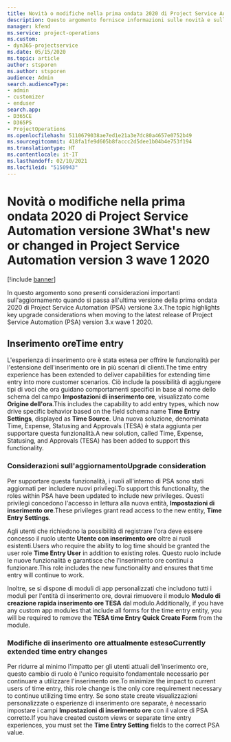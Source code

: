```yaml
---
title: Novità o modifiche nella prima ondata 2020 di Project Service Automation versione 3.x
description: Questo argomento fornisce informazioni sulle novità e sulle modifiche nella prima ondata 2020 di Project Service Automation versione 3.
manager: kfend
ms.service: project-operations
ms.custom:
- dyn365-projectservice
ms.date: 05/15/2020
ms.topic: article
author: stsporen
ms.author: stsporen
audience: Admin
search.audienceType:
- admin
- customizer
- enduser
search.app:
- D365CE
- D365PS
- ProjectOperations
ms.openlocfilehash: 5110679038ae7ed1e21a3e7dc80a4657e0752b49
ms.sourcegitcommit: 418fa1fe9d605b8faccc2d5dee1b04b4e753f194
ms.translationtype: HT
ms.contentlocale: it-IT
ms.lasthandoff: 02/10/2021
ms.locfileid: "5150943"
---
```

# <a name="whats-new-or-changed-in-project-service-automation-version-3-wave-1-2020"></a><span data-ttu-id="8dcba-103">Novità o modifiche nella prima ondata 2020 di Project Service Automation versione 3</span><span class="sxs-lookup"><span data-stu-id="8dcba-103">What's new or changed in Project Service Automation version 3 wave 1 2020</span></span>

[!include [banner](../includes/psa-now-project-operations.md)]

<span data-ttu-id="8dcba-104">In questo argomento sono presenti considerazioni importanti sull'aggiornamento quando si passa all'ultima versione della prima ondata 2020 di Project Service Automation (PSA) versione 3.x.</span><span class="sxs-lookup"><span data-stu-id="8dcba-104">The topic highlights key upgrade considerations when moving to the latest release of Project Service Automation (PSA) version 3.x wave 1 2020.</span></span>

## <a name="time-entry"></a><span data-ttu-id="8dcba-105">Inserimento ore</span><span class="sxs-lookup"><span data-stu-id="8dcba-105">Time entry</span></span>
<span data-ttu-id="8dcba-106">L'esperienza di inserimento ore è stata estesa per offrire le funzionalità per l'estensione dell'inserimento ore in più scenari di clienti.</span><span class="sxs-lookup"><span data-stu-id="8dcba-106">The time entry experience has been extended to deliver capabilities for extending time entry into more customer scenarios.</span></span> <span data-ttu-id="8dcba-107">Ciò include la possibilità di aggiungere tipi di voci che ora guidano comportamenti specifici in base al nome dello schema del campo **Impostazioni di inserimento ore**, visualizzato come **Origine dell'ora**.</span><span class="sxs-lookup"><span data-stu-id="8dcba-107">This includes the capability to add entry types, which now drive specific behavior based on the field schema name **Time Entry Settings**, displayed as **Time Source**.</span></span> <span data-ttu-id="8dcba-108">Una nuova soluzione, denominata Time, Expense, Statusing and Approvals (TESA) è stata aggiunta per supportare questa funzionalità.</span><span class="sxs-lookup"><span data-stu-id="8dcba-108">A new solution, called Time, Expense, Statusing, and Approvals (TESA) has been added to support this functionality.</span></span>

### <a name="upgrade-consideration"></a><span data-ttu-id="8dcba-109">Considerazioni sull'aggiornamento</span><span class="sxs-lookup"><span data-stu-id="8dcba-109">Upgrade consideration</span></span>
<span data-ttu-id="8dcba-110">Per supportare questa funzionalità, i ruoli all'interno di PSA sono stati aggiornati per includere nuovi privilegi.</span><span class="sxs-lookup"><span data-stu-id="8dcba-110">To support this functionality, the roles within PSA have been updated to include new privileges.</span></span> <span data-ttu-id="8dcba-111">Questi privilegi concedono l'accesso in lettura alla nuova entità, **Impostazioni di inserimento ore**.</span><span class="sxs-lookup"><span data-stu-id="8dcba-111">These privileges grant read access to the new entity, **Time Entry Settings**.</span></span>

<span data-ttu-id="8dcba-112">Agli utenti che richiedono la possibilità di registrare l'ora deve essere concesso il ruolo utente **Utente con inserimento ore** oltre ai ruoli esistenti.</span><span class="sxs-lookup"><span data-stu-id="8dcba-112">Users who require the ability to log time should be granted the user role **Time Entry User** in addition to existing roles.</span></span> <span data-ttu-id="8dcba-113">Questo ruolo include le nuove funzionalità e garantisce che l'inserimento ore continui a funzionare.</span><span class="sxs-lookup"><span data-stu-id="8dcba-113">This role includes the new functionality and ensures that time entry will continue to work.</span></span>

<span data-ttu-id="8dcba-114">Inoltre, se si dispone di moduli di app personalizzati che includono tutti i moduli per l'entità di inserimento ore, dovrai rimuovere il modulo **Modulo di creazione rapida inserimento ore TESA** dal modulo.</span><span class="sxs-lookup"><span data-stu-id="8dcba-114">Additionally, if you have any custom app modules that include all forms for the time entry entity, you will be required to remove the **TESA time Entry Quick Create Form** from the module.</span></span>

### <a name="currently-extended-time-entry-changes"></a><span data-ttu-id="8dcba-115">Modifiche di inserimento ore attualmente esteso</span><span class="sxs-lookup"><span data-stu-id="8dcba-115">Currently extended time entry changes</span></span>
<span data-ttu-id="8dcba-116">Per ridurre al minimo l'impatto per gli utenti attuali dell'inserimento ore, questo cambio di ruolo è l'unico requisito fondamentale necessario per continuare a utilizzare l'inserimento ore.</span><span class="sxs-lookup"><span data-stu-id="8dcba-116">To minimize the impact to current users of time entry, this role change is the only core requirement necessary to continue utilizing time entry.</span></span> <span data-ttu-id="8dcba-117">Se sono state create visualizzazioni personalizzate o esperienze di inserimento ore separate, è necessario impostare i campi **Impostazioni di inserimento ore** con il valore di PSA corretto.</span><span class="sxs-lookup"><span data-stu-id="8dcba-117">If you have created custom views or separate time entry experiences, you must set the **Time Entry Setting** fields to the correct PSA value.</span></span>
